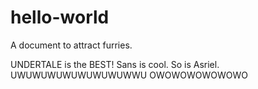 # hello-world
A document to attract furries.


UNDERTALE is the BEST!
Sans is cool.
So is Asriel.
UWUWUWUWUWUWUWUWWU
OWOWOWOWOWOWO
